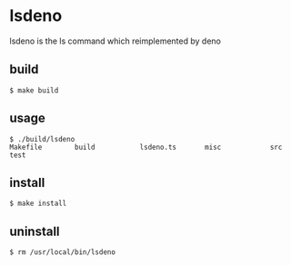 # lsdeno
lsdeno is the ls command which reimplemented by deno

## build
```
$ make build
```

## usage
```
$ ./build/lsdeno
Makefile        build           lsdeno.ts       misc            src             test
```

## install
```
$ make install
```

## uninstall
```
$ rm /usr/local/bin/lsdeno
```
